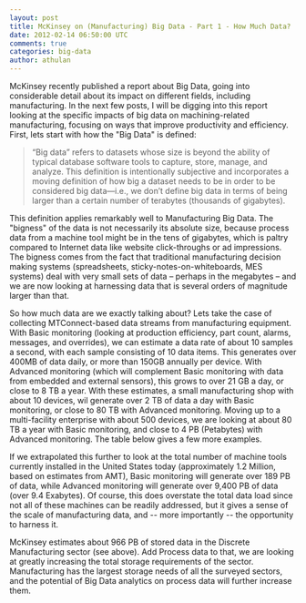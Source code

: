 ```yaml
---           
layout: post
title: McKinsey on (Manufacturing) Big Data - Part 1 - How Much Data?
date: 2012-02-14 06:50:00 UTC
comments: true
categories: big-data
author: athulan
---
```


McKinsey recently published a report about Big Data, going into considerable detail about its impact on different fields, including manufacturing. In the next few posts, I will be digging into this report looking at the specific impacts of big data on machining-related manufacturing, focusing on ways that improve productivity and efficiency.
First, lets start with how the "Big Data" is defined:
>“Big data” refers to datasets whose size is beyond the ability of typical database software tools to capture, store, manage, and analyze. This definition is intentionally subjective and incorporates a moving definition of how big a dataset needs to be in order to be considered big data—i.e., we don’t define big data in terms of being larger than a certain number of terabytes (thousands of gigabytes).

This definition applies remarkably well to Manufacturing Big Data. The "bigness" of the data is not necessarily its absolute size, because process data from a machine tool might be in the tens of gigabytes, which is paltry compared to Internet data like website click-throughs or ad impressions. The bigness comes from the fact that traditional manufacturing decision making systems (spreadsheets, sticky-notes-on-whiteboards, MES systems) deal with very small sets of data – perhaps in the megabytes – and we are now looking at harnessing data that is several orders of magnitude larger than that.

So how much data are we exactly talking about? Lets take the case of collecting MTConnect-based data streams from manufacturing equipment. With Basic monitoring (looking at production efficiency, part count, alarms, messages, and overrides), we can estimate a data rate of about 10 samples a second, with each sample consisting of 10 data items. This generates over 400MB of data daily, or more than 150GB annually per device. With Advanced monitoring (which will complement Basic monitoring with data from embedded and external sensors), this grows to over 21 GB a day, or close to 8 TB a year. With these estimates, a small manufacturing shop with about 10 devices, wil generate over 2 TB of data a day with Basic monitoring, or close to 80 TB with Advanced monitoring. Moving up to a multi-facility enterprise with about 500 devices, we are looking at about 80 TB a year with Basic monitoring, and close to 4 PB (Petabytes) with Advanced monitoring. The table below gives a few more examples.

If we extrapolated this further to look at the total number of machine tools currently installed in the United States today (approximately 1.2 Million, based on estimates from AMT), Basic monitoring will generate over 189 PB of data, while Advanced monitoring will generate over 9,400 PB of data (over 9.4 Exabytes). Of course, this does overstate the total data load since not all of these machines can be readily addressed, but it gives a sense of the scale of manufacturing data, and -- more importantly -- the opportunity to harness it.

McKinsey estimates about 966 PB of stored data in the Discrete Manufacturing sector (see above). Add Process data to that, we are looking at greatly increasing the total storage requirements of the sector. Manufacturing has the largest storage needs of all the surveyed sectors, and the potential of Big Data analytics on process data will further increase them.